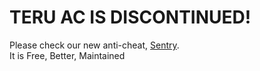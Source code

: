 # TERU AC IS DISCONTINUED!
Please check our new anti-cheat, [Sentry](https://github.com/mgmgprndev/SentryAntiCheat). <br>
It is Free, Better, Maintained
